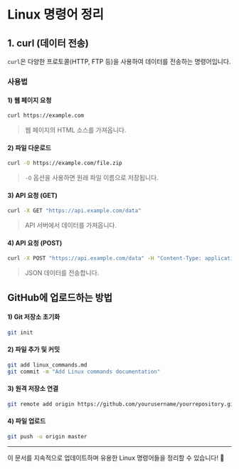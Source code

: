 # Linux 명령어 정리

## 1. curl (데이터 전송)

`curl`은 다양한 프로토콜(HTTP, FTP 등)을 사용하여 데이터를 전송하는 명령어입니다.

### 사용법

#### 1) 웹 페이지 요청
```sh
curl https://example.com
```
> 웹 페이지의 HTML 소스를 가져옵니다.

#### 2) 파일 다운로드
```sh
curl -O https://example.com/file.zip
```
> `-O` 옵션을 사용하면 원래 파일 이름으로 저장됩니다.

#### 3) API 요청 (GET)
```sh
curl -X GET "https://api.example.com/data"
```
> API 서버에서 데이터를 가져옵니다.

#### 4) API 요청 (POST)
```sh
curl -X POST "https://api.example.com/data" -H "Content-Type: application/json" -d '{"key":"value"}'
```
> JSON 데이터를 전송합니다.

## GitHub에 업로드하는 방법

#### 1) Git 저장소 초기화
```sh
git init
```

#### 2) 파일 추가 및 커밋
```sh
git add linux_commands.md
git commit -m "Add Linux commands documentation"
```

#### 3) 원격 저장소 연결
```sh
git remote add origin https://github.com/yourusername/yourrepository.git
```

#### 4) 파일 업로드
```sh
git push -u origin master
```

---
이 문서를 지속적으로 업데이트하며 유용한 Linux 명령어들을 정리할 수 있습니다! 🚀

